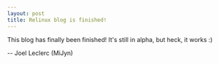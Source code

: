 ```yaml
---
layout: post
title: Relinux blog is finished!
---
```

This blog has finally been finished! It's still in alpha, but heck, it works :)

-- Joel Leclerc (MiJyn)
